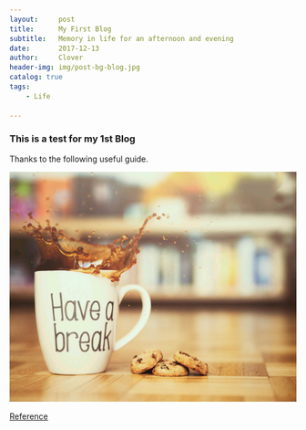 ```yaml
---
layout:     post
title:      My First Blog
subtitle:   Memory in life for an afternoon and evening
date:       2017-12-13
author:     Clover
header-img: img/post-bg-blog.jpg
catalog: true
tags:
    - Life

---
```


### This is a test for my 1st Blog
 
Thanks to the following useful guide.

![](https://github.com/ly16/ly16.github.io/blob/master/img/afternoon-tea.png)

[Reference](https://github.com/Huxpro/huxpro.github.io)







